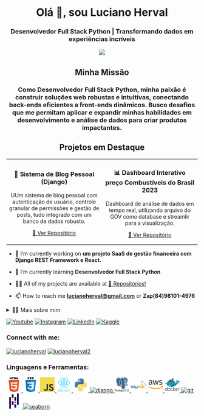 <h1 align="center">Olá 👋, sou Luciano Herval</h1>
<h3 align="center">Desenvolvedor Full Stack Python | Transformando dados em experiências incríveis</h3>

<p align="center" height="150">
  <img src="https://media0.giphy.com/media/v1.Y2lkPTc5MGI3NjExbDExODN5ajR4ZGZtdjY4dGxidXF2aGFpdzFwcTE2dDJnbnQzaGFwcSZlcD12MV9pbnRlcm5hbF9naWZfYnlfaWQmY3Q9Zw/H03PuVdwREB21ANkLX/giphy.gif"></p>

<p><h2 align="center">Minha Missão</h2></p>
<h3 align="center">Como Desenvolvedor Full Stack Python, minha paixão é construir soluções web robustas e intuitivas, conectando back-ends eficientes a front-ends dinâmicos. Busco desafios que me permitam aplicar e expandir minhas habilidades em desenvolvimento e análise de dados para criar produtos impactantes.</h3>

<p><h2 align="center">Projetos em Destaque</h2></p>
<table width="100%">
  <tr>
    <td width="50%">
      <h3 align="center">🚀 Sistema de Blog Pessoal (Django)</h3>
      <p align="center">UUm sistema de blog pessoal com autenticação de usuário, controle granular de permissões e gestão de posts, tudo integrado com um banco de dados robusto.</p>
      <p align="center">
        <a href="https://github.com/Lucianoherval/Sistema_blog_pessoal" target="_blank">🔗 Ver Repositório</a>
        </p>
    </td>
    <td width="50%">
      <h3 align="center">📊 Dashboard Interativo preço Combustíveis do Brasil 2023</h3>
      <p align="center">Dashboard de análise de dados em tempo real, utilizando arquivo do GOV como database e streamlir para a visualização.</p>
      <p align="center">
        <a href="https://github.com/Lucianoherval/Analise-de-Combustiveis-Ano-2023" target="_blank">🔗 Ver Repositório</a>
        </p>
    </td>
  </tr>
</table>


- 🔭 I’m currently working on **um projeto SaaS de gestão financeira com Django REST Framework e React.**

- 🌱 I’m currently learning **Desenvolvedor Full Stack Python**

- 👨‍💻 All of my projects are available at <a href="https://github.com/Lucianoherval?tab=repositories" target="_blank">🔗 Repositórios! </a>

- 📫 How to reach me **lucianoherval@gmail.com** or **Zap(84)98101-4976**

  <!-- Dropdown -->
<details>
  <summary>👨‍💻 Mais sobre mim</summary>

  - 💬 Sou um Desenvolvedor Full Stack Python com experiência sólida em SQL, Python, Análise e Visualização de Dados. Minha vivência como criador de conteúdo no YouTube desde 2017 aprimorou minhas habilidades em comunicação, criatividade e marketing – competências essenciais para traduzir requisitos em soluções e colaborar em equipes.

  - ⚡ Nos meus momentos de lazer, sou um entusiasta de leitura (livros, mangás, HQs), filmes e jogos. Acredito que esses interesses ampliam minha perspectiva e me auxiliam na resolução criativa de problemas! \o/
</details>

  <!-- Links -->
[![Youtube](https://img.shields.io/badge/YouTube-FF0000?style=for-the-badge&logo=youtube&logoColor=white)](https://www.youtube.com/)
[![Instagram](https://img.shields.io/badge/Instagram-E4405F?style=for-the-badge&logo=instagram&logoColor=white)](https://www.instagram.com/hervalluciano/)
[![LinkedIn](https://img.shields.io/badge/LinkedIn-0077B5?style=for-the-badge&logo=linkedin&logoColor=white)](https://www.linkedin.com/in/lucianoherval)
[![Kaggle](https://img.shields.io/badge/Kaggle-20BEFF?style=for-the-badge&logo=Kaggle&logoColor=white)](https://www.kaggle.com/)

<h3 align="left">Connect with me:</h3>
<p align="left">
<a href="https://dev.to/lucianoherval" target="blank"><img align="center" src="https://raw.githubusercontent.com/rahuldkjain/github-profile-readme-generator/master/src/images/icons/Social/devto.svg" alt="lucianoherval" height="30" width="40" /></a>
<a href="https://twitter.com/lucianoherval2" target="blank"><img align="center" src="https://raw.githubusercontent.com/rahuldkjain/github-profile-readme-generator/master/src/images/icons/Social/twitter.svg" alt="lucianoherval2" height="30" width="40" /></a>
</p>

<h3 align="left">Linguagens e Ferramentas:</h3>
<p align="left">
  <a href="https://www.w3.org/html/" target="_blank" rel="noreferrer"> <img src="https://raw.githubusercontent.com/devicons/devicon/master/icons/html5/html5-original-wordmark.svg" alt="html5" width="40" height="40"/> </a>
  <a href="https://www.w3schools.com/css/" target="_blank" rel="noreferrer"> <img src="https://raw.githubusercontent.com/devicons/devicon/master/icons/css3/css3-original-wordmark.svg" alt="css3" width="40" height="40"/> </a>
  <a href="https://developer.mozilla.org/en-US/docs/Web/JavaScript" target="_blank" rel="noreferrer"> <img src="https://raw.githubusercontent.com/devicons/devicon/master/icons/javascript/javascript-original.svg" alt="javascript" width="40" height="40"/> </a>
  <a href="https://react.dev/" target="_blank" rel="noreferrer"> <img src="https://raw.githubusercontent.com/devicons/devicon/master/icons/react/react-original-wordmark.svg" alt="react" width="40" height="40"/> </a>
  <a href="https://www.python.org" target="_blank" rel="noreferrer"> <img src="https://raw.githubusercontent.com/devicons/devicon/master/icons/python/python-original.svg" alt="python" width="40" height="40"/> </a>
  <a href="https://www.djangoproject.com/" target="_blank" rel="noreferrer"> <img src="https://cdn.worldvectorlogo.com/logos/django.svg" alt="django" width="40" height="40"/> </a>
  <a href="https://www.postgresql.org" target="_blank" rel="noreferrer"> <img src="https://raw.githubusercontent.com/devicons/devicon/master/icons/postgresql/postgresql-original-wordmark.svg" alt="postgresql" width="40" height="40"/> </a>
  <a href="https://www.mysql.com/" target="_blank" rel="noreferrer"> <img src="https://raw.githubusercontent.com/devicons/devicon/master/icons/mysql/mysql-original-wordmark.svg" alt="mysql" width="40" height="40"/> </a>
  <a href="https://aws.amazon.com" target="_blank" rel="noreferrer"> <img src="https://raw.githubusercontent.com/devicons/devicon/master/icons/amazonwebservices/amazonwebservices-original-wordmark.svg" alt="aws" width="40" height="40"/> </a>
  <a href="https://www.docker.com/" target="_blank" rel="noreferrer"> <img src="https://raw.githubusercontent.com/devicons/devicon/master/icons/docker/docker-original-wordmark.svg" alt="docker" width="40" height="40"/> </a>
  <a href="https://git-scm.com/" target="_blank" rel="noreferrer"> <img src="https://www.vectorlogo.zone/logos/git-scm/git-scm-icon.svg" alt="git" width="40" height="40"/> </a>
  <a href="https://pandas.pydata.org/" target="_blank" rel="noreferrer"> <img src="https://raw.githubusercontent.com/devicons/devicon/2ae2a900d2f041da66e950e4d48052658d850630/icons/pandas/pandas-original.svg" alt="pandas" width="40" height="40"/> </a>
  <a href="https://seaborn.pydata.org/" target="_blank" rel="noreferrer"> <img src="https://seaborn.pydata.org/_images/logo-mark-lightbg.svg" alt="seaborn" width="40" height="40"/> </a>
</p>
